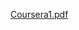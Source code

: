 
[Coursera1.pdf](https://github.com/AhnJunYeong0319/stanford-algorithms-specialization/files/9332764/Coursera1.pdf)
